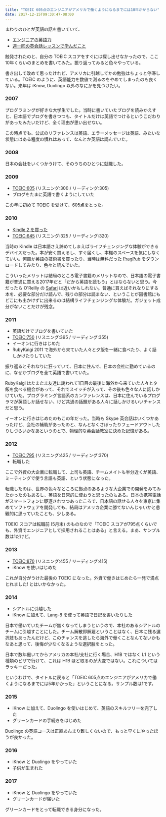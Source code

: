 ```yaml
---
title: "TOEIC 605点のエンジニアがアメリカで働くようになるまでには10年かからない"
date: 2017-12-15T09:30:47-08:00
---
```


まわりのひとが英語の話を書いていて、

* [エンジニアの英語力](http://fushiroyama.hatenablog.com/entry/2017/12/13/150553)
* [週一回の英会話レッスンで学んだこと](http://punchdrunker.hatenablog.jp/entry/2017/12/15/091222)

触発されたのと、自分の TOEIC スコアをすぐには探し出せなかったので、ここ10年くらいのまとめを書いてみた。振り返ってみると色々やっている。

書き出して改めて思ったけれど、アメリカに引越してかの勉強はちょっと停滞している。TOEIC のように、英語能力を数値で測るのをやめてしまったのも良くない。来年は iKnow, Duolingo 以外のなにかを見つけたい。

### 2007

プログラミングが好きな大学生でした。当時に書いていたブログを読みかえすと、日本語でブログを書きつつも、タイトルだけは英語でつけるというこだわりがあったみたいだけど、全く理由が思い出せない。

この時点でも、公式のリファレンスは英語、エラーメッセージは英語、みたいな状態にはある程度の慣れはあって、なんとか英語は読んでいた。

### 2008

日本の会社をいくつかうけて、そのうちのひとつに就職した。

### 2009

* [TOEIC:605](https://blog.8-p.info/2009/08/toeic) (リスニング:300 / リーディング:305)
* ブログをたまに英語で書くようにしていた

この年に初めて TOEIC を受けて、605点をとった。

### 2010

* [Kindle 2 を買った](https://blog.8-p.info/2010/14-kindle-2)
* [TOEIC:645](https://blog.8-p.info/2010/32-toeic) (リスニング:325 / リーディング:320)

当時の Kindle は日本語さえ諦めてしまえばライフチェンジングな体験ができるデバイスだった。本が安く買えるし、すぐ届くし、本棚のスペースを気にしなくていい。何冊か英語の技術書を買ったり、当時は無料だった [PragPub](https://pragprog.com/magazines) をダウンロードしてみたり、色々と読んでいた。

こういったメリットは結局のところ電子書籍のメリットなので、日本語の電子書籍が普通に買える2017年だと「だから英語を読もう」とはならないと思う。今だったら O'Reilly の [Safari](https://www.safaribooksonline.com/) は近いかもしれない。普通に買えばそれなりにする本を、必要な部分だけ読んで、残りの部分は読まない、ということが図書館にもどこにも出かけずに出来るのは結構ライフチェンジングな体験だ。ガジェット成分がないことだけが残念。

### 2011

* 英語だけでブログを書いていた
* [TOEIC:750](https://blog.8-p.info/2011/11/21/toeic.html) (リスニング:395 / リーディング:355)
* イーオンに行きはじめた
* RubyKaigi 2011 で海外から来ていた人々と夕飯を一緒に食べたり、よく話しかけたりしていた

振り返るとそれなりに狂っていて、日本に住んで、日本の会社に勤めているのに、なぜかブログを全て英語で書いていた。

RubyKaigi はたまたま友達に誘われて1日目の最後に海外から来ていた人々と夕飯を食べる機会があって、それでスイッチが入って、その後も色々な人に話しかけていた。プログラミング言語系のカンファレンスは、日本に住んでいるプログラマが英語しか話せない、けど共通の話題がある人々に話しかけるいいチャンスだと思う。

イーオンに行きはじめたのもこの年だった。当時も Skype 英会話はいくつかあったけど、会社の補助があったのと、なんとなくさぼったりフェードアウトしたりしづらいかなあというのとで、物理的な英会話教室に決めた記憶がある。

### 2012

* [TOEIC:795](http://2012.8-p.info/english/7/19/toeic) (リスニング:425 / リーディング:370)
* 転職した

ここで外資の大企業に転職して、上司も英語、チームメイトも半分近くが英語、ミーティングで使う言語も英語、という状態になった。

転職したのは、世界の色々なところに拠点のあるような大企業での開発をみてみたかったのもあるし、英語を日常的に使おうと思ったのもある。日本の携帯電話がスマートフォンに駆逐されつつあったころで、日本語の話せる人々を東京に集めてソフトウェアを開発しても、結局はアメリカ企業に勝てないんじゃいかと悲観的に思っていたことも、少しある。

TOEIC スコアは転職前 (5月末) のものなので「TOEIC スコアが795点くらいでも、外資でエンジニアとして採用されることはある」と言える。まあ、サンプル数は1だけど。

### 2013

* [TOEIC:870](http://2013.8-p.info/04/08-untitled.html) (リスニング:455 / リーディング:415)
* iKnow を使いはじめた

これが自分がうけた最後の TOEIC になった。外資で働きはじめたら一発で満点とれました! とはいかなかった。

### 2014

* シアトルに引越した
* iKnow に加えて、Lang-8 を使って英語で日記を書いたりした

日本で働いていたチームが無くなってしまうというので、本社のあるシアトルのチームに引越すことにした。チーム解散即解雇ということはなく、日本に残る選択肢もあったんだけど、このチャンスを逃したら海外で働くことなんてないかもなあと思って、後悔が少なくなるような選択肢をとった。

日本で数年働いてからアメリカの本社/支社に行く場合、H1B ではなく L1 という種類のビザで行けて、これは H1B ほど取るのが大変ではない。これについてはラッキーだった。

というわけで、タイトルに戻ると「TOEIC 605点のエンジニアがアメリカで働くようになるまでには5年かかった」ということになる。サンプル数は1です。

### 2015

* iKnow に加えて、Duolingo を使いはじめて、英語のスキルツリーを完了した
* グリーンカードの手続きをはじめた

Duolingo の英語コースは正直あんまり難しくないので、もっと早くにやったほうが良かった。

### 2016

* iKnow と Duolingo をやっていた
* 子供が生まれた

### 2017

* iKnow と Duolingo をやっていた
* グリーンカードが届いた

グリーンカードをとって転職できる身分になった。
